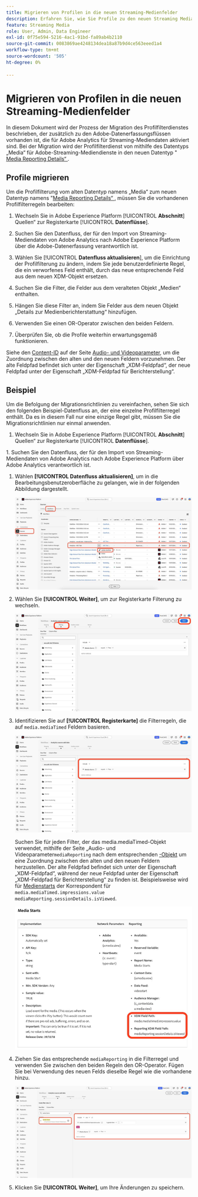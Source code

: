 ```yaml
---
title: Migrieren von Profilen in die neuen Streaming-Medienfelder
description: Erfahren Sie, wie Sie Profile zu den neuen Streaming Media-Feldern migrieren.
feature: Streaming Media
role: User, Admin, Data Engineer
exl-id: 0f75e594-5216-4ac1-91bd-fa89ab4b2110
source-git-commit: 0083869ae4248134dea18a87b9d4ce563eeed1a4
workflow-type: tm+mt
source-wordcount: '505'
ht-degree: 0%

---
```


# Migrieren von Profilen in die neuen Streaming-Medienfelder

In diesem Dokument wird der Prozess der Migration des Profilfilterdienstes beschrieben, der zusätzlich zu den Adobe-Datenerfassungsflüssen vorhanden ist, die für Adobe Analytics für Streaming-Mediendaten aktiviert sind. Bei der Migration wird der Profilfilterdienst von mithilfe des Datentyps „Media“ für Adobe-Streaming-Mediendienste in den neuen Datentyp &quot;[ Media Reporting Details“ ](https://experienceleague.adobe.com/de/docs/experience-platform/xdm/data-types/media-reporting-details).

## Profile migrieren

Um die Profilfilterung vom alten Datentyp namens „Media“ zum neuen Datentyp namens &quot;[Media Reporting Details“ ](https://experienceleague.adobe.com/de/docs/experience-platform/xdm/data-types/media-reporting-details), müssen Sie die vorhandenen Profilfilterregeln bearbeiten:

1. Wechseln Sie in Adobe Experience Platform [!UICONTROL **Abschnitt**] Quellen“ zur Registerkarte [!UICONTROL **Datenflüsse**].

1. Suchen Sie den Datenfluss, der für den Import von Streaming-Mediendaten von Adobe Analytics nach Adobe Experience Platform über die Adobe-Datenerfassung verantwortlich ist.

1. Wählen Sie [!UICONTROL **Datenfluss aktualisieren**], um die Einrichtung der Profilfilterung zu ändern, indem Sie jede benutzerdefinierte Regel, die ein verworfenes Feld enthält, durch das neue entsprechende Feld aus dem neuen XDM-Objekt ersetzen.

1. Suchen Sie die Filter, die Felder aus dem veralteten Objekt „Medien“ enthalten.

1. Hängen Sie diese Filter an, indem Sie Felder aus dem neuen Objekt „Details zur Medienberichterstattung“ hinzufügen.

1. Verwenden Sie einen OR-Operator zwischen den beiden Feldern.

1. Überprüfen Sie, ob die Profile weiterhin erwartungsgemäß funktionieren.

Siehe den [Content-ID](https://experienceleague.adobe.com/de/docs/media-analytics/using/implementation/variables/audio-video-parameters#content-id) auf der Seite [Audio- und Videoparameter](https://experienceleague.adobe.com/de/docs/media-analytics/using/implementation/variables/audio-video-parameters), um die Zuordnung zwischen den alten und den neuen Feldern vorzunehmen. Der alte Feldpfad befindet sich unter der Eigenschaft „XDM-Feldpfad“, der neue Feldpfad unter der Eigenschaft „XDM-Feldpfad für Berichterstellung“.

## Beispiel

Um die Befolgung der Migrationsrichtlinien zu vereinfachen, sehen Sie sich den folgenden Beispiel-Datenfluss an, der eine einzelne Profilfilterregel enthält. Da es in diesem Fall nur eine einzige Regel gibt, müssen Sie die Migrationsrichtlinien nur einmal anwenden.

1. Wechseln Sie in Adobe Experience Platform [!UICONTROL **Abschnitt**] Quellen“ zur Registerkarte [!UICONTROL **Datenflüsse**].

&#x200B;1. Suchen Sie den Datenfluss, der für den Import von Streaming-Mediendaten von Adobe Analytics nach Adobe Experience Platform über Adobe Analytics verantwortlich ist.

1. Wählen **[!UICONTROL Datenfluss aktualisieren]**, um in die Bearbeitungsbenutzeroberfläche zu gelangen, wie in der folgenden Abbildung dargestellt.

   ![AEP-Datenflussprofil](assets/aep-dataflow-profile.jpeg)

1. Wählen Sie **[!UICONTROL Weiter]**, um zur Registerkarte Filterung zu wechseln.

   ![Registerkarte &quot;AEP-Datenflussfilter“](assets/aep-dataflow-filtering-profile.jpeg)

1. Identifizieren Sie auf **[!UICONTROL Registerkarte]** die Filterregeln, die auf `media.mediaTimed` Feldern basieren.

   ![AEP-Datenflussfilterregeln](assets/dataflow-filtering-rules-profile.jpeg)


   Suchen Sie für jeden Filter, der das media.mediaTimed-Objekt verwendet, mithilfe der Seite „Audio- und Videoparameter`mediaReporting` nach dem entsprechenden [-Objekt](https://experienceleague.adobe.com/de/docs/media-analytics/using/implementation/variables/audio-video-parameters) um eine Zuordnung zwischen den alten und den neuen Feldern herzustellen. Der alte Feldpfad befindet sich unter der Eigenschaft „XDM-Feldpfad“, während der neue Feldpfad unter der Eigenschaft „XDM-Feldpfad für Berichterstellung“ zu finden ist. Beispielsweise wird für [Medienstarts](https://experienceleague.adobe.com/de/docs/media-analytics/using/implementation/variables/audio-video-parameters#media-starts) der Korrespondent für `media.mediaTimed.impressions.value` `mediaReporting.sessionDetails.isViewed`.

   ![Neue und alte XDM-Felder](assets/xdm-fields-new-and-old.jpeg)

1. Ziehen Sie das entsprechende `mediaReporting` in die Filterregel und verwenden Sie zwischen den beiden Regeln den OR-Operator. Fügen Sie bei Verwendung des neuen Felds dieselbe Regel wie die vorhandene hinzu.

   ![Filterregeln hinzufügen](assets/add-filter-rules.jpeg)

1. Klicken Sie **[!UICONTROL Weiter]**, um Ihre Änderungen zu speichern.
